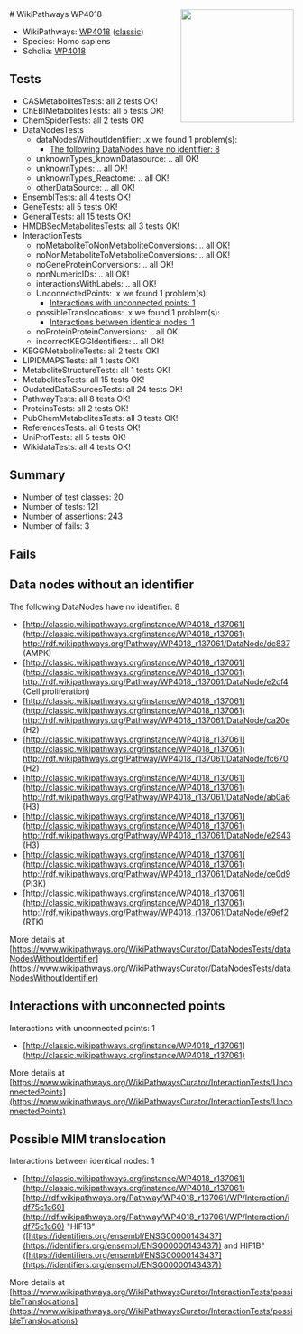 <img style="float: right; width: 200px" src="https://upload.wikimedia.org/wikipedia/commons/thumb/8/83/Wplogo_with_text_500.png/640px-Wplogo_with_text_500.png" />
# WikiPathways WP4018

* WikiPathways: [WP4018](https://wikipathways.org/pathways/WP4018) ([classic](https://classic.wikipathways.org/instance/WP4018))
* Species: Homo sapiens
* Scholia: [WP4018](https://scholia.toolforge.org/wikipathways/WP4018)
## Tests
* CASMetabolitesTests: all 2 tests OK!
* ChEBIMetabolitesTests: all 5 tests OK!
* ChemSpiderTests: all 2 tests OK!
* DataNodesTests
    * dataNodesWithoutIdentifier: .x we found 1 problem(s):
        * [The following DataNodes have no identifier: 8](#d2d32fa7)
    * unknownTypes_knownDatasource: .. all OK!
    * unknownTypes: .. all OK!
    * unknownTypes_Reactome: .. all OK!
    * otherDataSource: .. all OK!
* EnsemblTests: all 4 tests OK!
* GeneTests: all 5 tests OK!
* GeneralTests: all 15 tests OK!
* HMDBSecMetabolitesTests: all 3 tests OK!
* InteractionTests
    * noMetaboliteToNonMetaboliteConversions: .. all OK!
    * noNonMetaboliteToMetaboliteConversions: .. all OK!
    * noGeneProteinConversions: .. all OK!
    * nonNumericIDs: .. all OK!
    * interactionsWithLabels: .. all OK!
    * UnconnectedPoints: .x we found 1 problem(s):
        * [Interactions with unconnected points: 1](#35a61ad9)
    * possibleTranslocations: .x we found 1 problem(s):
        * [Interactions between identical nodes: 1](#1c118206)
    * noProteinProteinConversions: .. all OK!
    * incorrectKEGGIdentifiers: .. all OK!
* KEGGMetaboliteTests: all 2 tests OK!
* LIPIDMAPSTests: all 1 tests OK!
* MetaboliteStructureTests: all 1 tests OK!
* MetabolitesTests: all 15 tests OK!
* OudatedDataSourcesTests: all 24 tests OK!
* PathwayTests: all 8 tests OK!
* ProteinsTests: all 2 tests OK!
* PubChemMetabolitesTests: all 3 tests OK!
* ReferencesTests: all 6 tests OK!
* UniProtTests: all 5 tests OK!
* WikidataTests: all 4 tests OK!


## Summary

* Number of test classes: 20
* Number of tests: 121
* Number of assertions: 243
* Number of fails: 3

## Fails

<a name="d2d32fa7" />

## Data nodes without an identifier

The following DataNodes have no identifier: 8

* [http://classic.wikipathways.org/instance/WP4018_r137061](http://classic.wikipathways.org/instance/WP4018_r137061) http://rdf.wikipathways.org/Pathway/WP4018_r137061/DataNode/dc837 (AMPK)
* [http://classic.wikipathways.org/instance/WP4018_r137061](http://classic.wikipathways.org/instance/WP4018_r137061) http://rdf.wikipathways.org/Pathway/WP4018_r137061/DataNode/e2cf4 (Cell proliferation)
* [http://classic.wikipathways.org/instance/WP4018_r137061](http://classic.wikipathways.org/instance/WP4018_r137061) http://rdf.wikipathways.org/Pathway/WP4018_r137061/DataNode/ca20e (H2)
* [http://classic.wikipathways.org/instance/WP4018_r137061](http://classic.wikipathways.org/instance/WP4018_r137061) http://rdf.wikipathways.org/Pathway/WP4018_r137061/DataNode/fc670 (H2)
* [http://classic.wikipathways.org/instance/WP4018_r137061](http://classic.wikipathways.org/instance/WP4018_r137061) http://rdf.wikipathways.org/Pathway/WP4018_r137061/DataNode/ab0a6 (H3)
* [http://classic.wikipathways.org/instance/WP4018_r137061](http://classic.wikipathways.org/instance/WP4018_r137061) http://rdf.wikipathways.org/Pathway/WP4018_r137061/DataNode/e2943 (H3)
* [http://classic.wikipathways.org/instance/WP4018_r137061](http://classic.wikipathways.org/instance/WP4018_r137061) http://rdf.wikipathways.org/Pathway/WP4018_r137061/DataNode/ce0d9 (PI3K)
* [http://classic.wikipathways.org/instance/WP4018_r137061](http://classic.wikipathways.org/instance/WP4018_r137061) http://rdf.wikipathways.org/Pathway/WP4018_r137061/DataNode/e9ef2 (RTK)


More details at [https://www.wikipathways.org/WikiPathwaysCurator/DataNodesTests/dataNodesWithoutIdentifier](https://www.wikipathways.org/WikiPathwaysCurator/DataNodesTests/dataNodesWithoutIdentifier)

<a name="35a61ad9" />

## Interactions with unconnected points

Interactions with unconnected points: 1

* [http://classic.wikipathways.org/instance/WP4018_r137061](http://classic.wikipathways.org/instance/WP4018_r137061)


More details at [https://www.wikipathways.org/WikiPathwaysCurator/InteractionTests/UnconnectedPoints](https://www.wikipathways.org/WikiPathwaysCurator/InteractionTests/UnconnectedPoints)

<a name="1c118206" />

## Possible MIM translocation

Interactions between identical nodes: 1

* [http://classic.wikipathways.org/instance/WP4018_r137061](http://classic.wikipathways.org/instance/WP4018_r137061) [http://rdf.wikipathways.org/Pathway/WP4018_r137061/WP/Interaction/idf75c1c60](http://rdf.wikipathways.org/Pathway/WP4018_r137061/WP/Interaction/idf75c1c60) "HIF1B" ([https://identifiers.org/ensembl/ENSG00000143437](https://identifiers.org/ensembl/ENSG00000143437)) and 
HIF1B" ([https://identifiers.org/ensembl/ENSG00000143437](https://identifiers.org/ensembl/ENSG00000143437))


More details at [https://www.wikipathways.org/WikiPathwaysCurator/InteractionTests/possibleTranslocations](https://www.wikipathways.org/WikiPathwaysCurator/InteractionTests/possibleTranslocations)


